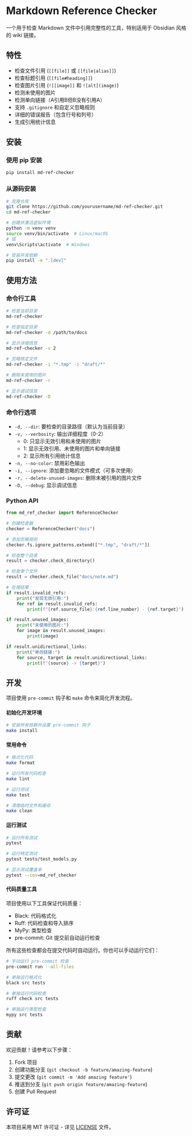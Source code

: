 # Markdown Reference Checker

一个用于检查 Markdown 文件中引用完整性的工具，特别适用于 Obsidian 风格的 wiki 链接。

## 特性

- 检查文件引用 (`[[file]]` 或 `[[file|alias]]`)
- 检查标题引用 (`[[file#heading]]`)
- 检查图片引用 (`![[image]]` 和 `![alt](image)`)
- 检测未使用的图片
- 检测单向链接（A引用B但B没有引用A）
- 支持 `.gitignore` 和自定义忽略规则
- 详细的错误报告（包含行号和列号）
- 生成引用统计信息

## 安装

### 使用 pip 安装

```bash
pip install md-ref-checker
```

### 从源码安装

```bash
# 克隆仓库
git clone https://github.com/yourusername/md-ref-checker.git
cd md-ref-checker

# 创建并激活虚拟环境
python -m venv venv
source venv/bin/activate  # Linux/macOS
# 或
venv\Scripts\activate  # Windows

# 安装开发依赖
pip install -e ".[dev]"
```

## 使用方法

### 命令行工具

```bash
# 检查当前目录
md-ref-checker

# 检查指定目录
md-ref-checker -d /path/to/docs

# 显示详细信息
md-ref-checker -v 2

# 忽略特定文件
md-ref-checker -i "*.tmp" -i "draft/*"

# 删除未使用的图片
md-ref-checker -r

# 显示调试信息
md-ref-checker -D
```

### 命令行选项

- `-d, --dir`: 要检查的目录路径（默认为当前目录）
- `-v, --verbosity`: 输出详细程度（0-2）
  - 0: 只显示无效引用和未使用的图片
  - 1: 显示无效引用、未使用的图片和单向链接
  - 2: 显示所有引用统计信息
- `-n, --no-color`: 禁用彩色输出
- `-i, --ignore`: 添加要忽略的文件模式（可多次使用）
- `-r, --delete-unused-images`: 删除未被引用的图片文件
- `-D, --debug`: 显示调试信息

### Python API

```python
from md_ref_checker import ReferenceChecker

# 创建检查器
checker = ReferenceChecker("docs")

# 添加忽略规则
checker.fs.ignore_patterns.extend(["*.tmp", "draft/*"])

# 检查整个目录
result = checker.check_directory()

# 检查单个文件
result = checker.check_file("docs/note.md")

# 处理结果
if result.invalid_refs:
    print("发现无效引用:")
    for ref in result.invalid_refs:
        print(f"{ref.source_file}:{ref.line_number} - {ref.target}")

if result.unused_images:
    print("未使用的图片:")
    for image in result.unused_images:
        print(image)

if result.unidirectional_links:
    print("单向链接:")
    for source, target in result.unidirectional_links:
        print(f"{source} -> {target}")
```

## 开发

项目使用 `pre-commit` 钩子和 `make` 命令来简化开发流程。

#### 初始化开发环境

```bash
# 安装所有依赖并设置 pre-commit 钩子
make install
```

#### 常用命令

```bash
# 格式化代码
make format

# 运行所有代码检查
make lint

# 运行测试
make test

# 清理临时文件和缓存
make clean
```

#### 运行测试

```bash
# 运行所有测试
pytest

# 运行特定测试
pytest tests/test_models.py

# 显示测试覆盖率
pytest --cov=md_ref_checker
```

#### 代码质量工具

项目使用以下工具保证代码质量：

- Black: 代码格式化
- Ruff: 代码检查和导入排序
- MyPy: 类型检查
- pre-commit: Git 提交前自动运行检查

所有这些检查都会在提交代码时自动运行。你也可以手动运行它们：

```bash
# 手动运行 pre-commit 检查
pre-commit run --all-files

# 单独运行格式化
black src tests

# 单独运行代码检查
ruff check src tests

# 单独运行类型检查
mypy src tests
```

## 贡献

欢迎贡献！请参考以下步骤：

1. Fork 项目
2. 创建功能分支 (`git checkout -b feature/amazing-feature`)
3. 提交更改 (`git commit -m 'Add amazing feature'`)
4. 推送到分支 (`git push origin feature/amazing-feature`)
5. 创建 Pull Request

## 许可证

本项目采用 MIT 许可证 - 详见 [LICENSE](LICENSE) 文件。
